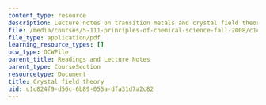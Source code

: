 ```yaml
---
content_type: resource
description: Lecture notes on transition metals and crystal field theory.
file: /media/courses/5-111-principles-of-chemical-science-fall-2008/c1c824f9d56c6b89055adfa31d7a2c82_lecnotes28.pdf
file_type: application/pdf
learning_resource_types: []
ocw_type: OCWFile
parent_title: Readings and Lecture Notes
parent_type: CourseSection
resourcetype: Document
title: Crystal field theory
uid: c1c824f9-d56c-6b89-055a-dfa31d7a2c82
---
```

